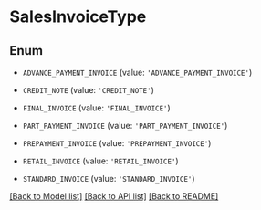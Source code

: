 # SalesInvoiceType


## Enum

* `ADVANCE_PAYMENT_INVOICE` (value: `'ADVANCE_PAYMENT_INVOICE'`)

* `CREDIT_NOTE` (value: `'CREDIT_NOTE'`)

* `FINAL_INVOICE` (value: `'FINAL_INVOICE'`)

* `PART_PAYMENT_INVOICE` (value: `'PART_PAYMENT_INVOICE'`)

* `PREPAYMENT_INVOICE` (value: `'PREPAYMENT_INVOICE'`)

* `RETAIL_INVOICE` (value: `'RETAIL_INVOICE'`)

* `STANDARD_INVOICE` (value: `'STANDARD_INVOICE'`)

[[Back to Model list]](../README.md#documentation-for-models) [[Back to API list]](../README.md#documentation-for-api-endpoints) [[Back to README]](../README.md)


